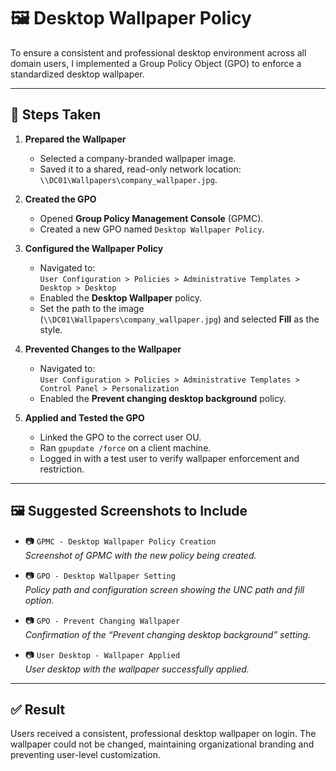 # 🖼️ Desktop Wallpaper Policy

To ensure a consistent and professional desktop environment across all domain users, I implemented a Group Policy Object (GPO) to enforce a standardized desktop wallpaper.

---

## 🔧 Steps Taken

1. **Prepared the Wallpaper**
   - Selected a company-branded wallpaper image.
   - Saved it to a shared, read-only network location:  
     `\\DC01\Wallpapers\company_wallpaper.jpg`.

2. **Created the GPO**
   - Opened **Group Policy Management Console** (GPMC).
   - Created a new GPO named `Desktop Wallpaper Policy`.

3. **Configured the Wallpaper Policy**
   - Navigated to:  
     `User Configuration > Policies > Administrative Templates > Desktop > Desktop`
   - Enabled the **Desktop Wallpaper** policy.
   - Set the path to the image (`\\DC01\Wallpapers\company_wallpaper.jpg`) and selected **Fill** as the style.

4. **Prevented Changes to the Wallpaper**
   - Navigated to:  
     `User Configuration > Policies > Administrative Templates > Control Panel > Personalization`
   - Enabled the **Prevent changing desktop background** policy.

5. **Applied and Tested the GPO**
   - Linked the GPO to the correct user OU.
   - Ran `gpupdate /force` on a client machine.
   - Logged in with a test user to verify wallpaper enforcement and restriction.

---

## 🖼️ Suggested Screenshots to Include

- 📷 `GPMC - Desktop Wallpaper Policy Creation`  
  _Screenshot of GPMC with the new policy being created._

- 📷 `GPO - Desktop Wallpaper Setting`  
  _Policy path and configuration screen showing the UNC path and fill option._

- 📷 `GPO - Prevent Changing Wallpaper`  
  _Confirmation of the “Prevent changing desktop background” setting._

- 📷 `User Desktop - Wallpaper Applied`  
  _User desktop with the wallpaper successfully applied._

---

## ✅ Result

Users received a consistent, professional desktop wallpaper on login. The wallpaper could not be changed, maintaining organizational branding and preventing user-level customization.


